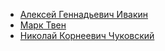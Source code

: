 * [Алексей Геннадьевич Ивакин](Алексей%20Геннадьевич%20Ивакин)
* [Марк Твен](Марк%20Твен)
* [Николай Корнеевич Чуковский](Николай%20Корнеевич%20Чуковский)